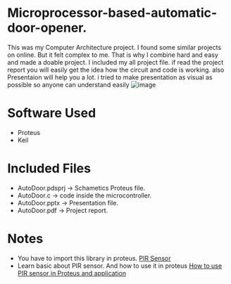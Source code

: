 # Microprocessor-based-automatic-door-opener.
This was my Computer Architecture project. I found some similar projects on online. But it felt complex to me. That is why I combine hard and easy and made a doable project. I included my all project file. if read the project report you will easily get the idea how the circuit and code is working. also Presentaion will help you a lot. i tried to make presentation as visual as possible so anyone can understand easily
![image](https://user-images.githubusercontent.com/65617127/149390488-a0b935fa-913b-49b1-a3c2-053004f167b6.png)
# Software Used
- Proteus
- Keil
# Included Files
- AutoDoor.pdsprj -> Schametics Proteus file.
- AutoDoor.c -> code inside the microcontroller.
- AutoDoor.pptx -> Presentation file.
- AutoDoor.pdf -> Project report.
# Notes
- You have to import this library in proteus.
[PIR Sensor](https://www.theengineeringprojects.com/2016/01/pir-sensor-library-proteus.html)
- Learn basic about PIR sensor. And how to use it in proteus
[How to use PIR sensor in Proteus and application](https://www.youtube.com/watch?v=XKNlsKJFXTE)

